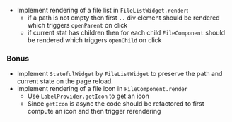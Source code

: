 - Implement rendering of a file list in `FileListWidget.render`:
  - if a path is not empty then first `..` div element should be rendered which triggers `openParent` on click
  - if current stat has children then for each child `FileComponent` should be rendered which triggers `openChild` on click

### Bonus

- Implement `StatefulWidget` by `FileListWidget` to preserve the path and current state on the page reload.
- Implement rendering of a file icon in `FileComponent.render`
  - Use `LabelProvider.getIcon` to get an icon
  - Since `getIcon` is async the code should be refactored to first compute an icon and then trigger rerendering